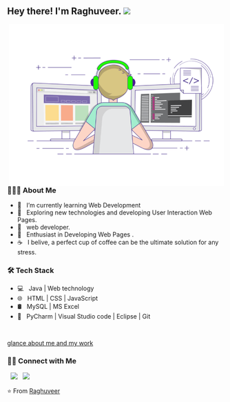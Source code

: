 <h2> Hey there! I'm Raghuveer. <img src="https://github.com/souvikguria98/souvikguria98/blob/master/Hi.gif" width="25"></h2>
<img align="right" alt="GIF" src="https://raw.githubusercontent.com/devSouvik/devSouvik/master/gif3.gif" width="500"/>

<h3> 👨🏻‍💻 About Me </h3>

- 🔭 &nbsp; I’m currently learning Web Development
- 🤔 &nbsp; Exploring new technologies and developing User Interaction Web Pages.
- 💼 &nbsp; web developer.
- 🌱 &nbsp; Enthusiast in Developing Web Pages .
- ☕ &nbsp; I belive, a perfect cup of coffee can be the ultimate solution for any stress. 

<h3>🛠 Tech Stack</h3>

- 💻 &nbsp;  Java | Web technology
- 🌐 &nbsp;  HTML | CSS | JavaScript 
- 🛢 &nbsp; MySQL | MS Excel
- 🔧 &nbsp;  PyCharm | Visual Studio code | Eclipse | Git
<br>

[glance about me and my work](--)
</br>


<h3> 🤝🏻 Connect with Me </h3>

<p align="center">
    
&nbsp; <a href="https://www.linkedin.com/in/raghu-veer-360066263/" target="_blank" rel="noopener noreferrer"><img src="https://img.icons8.com/plasticine/100/000000/linkedin.png" width="50" /></a>
&nbsp; <a href="mailto:yraghuveer199@gmail.com" target="_blank" rel="noopener noreferrer"><img src="https://img.icons8.com/plasticine/100/000000/gmail.png"  width="50" /></a>
</p>

⭐️ From [Raghuveer](--)
